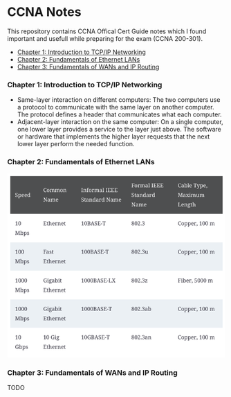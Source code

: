 # CCNA Notes

This repository contains CCNA Offical Cert Guide notes which I found important and usefull while preparing for the exam (CCNA 200-301).

- [Chapter 1: Introduction to TCP/IP Networking](#chapter-1-introduction-to-tcpip-networking)
- [Chapter 2: Fundamentals of Ethernet LANs](#chapter-2-fundamentals-of-ethernet-lans)
- [Chapter 3: Fundamentals of WANs and IP Routing](#chapter-3-fundamentals-of-wans-and-ip-routing)

### Chapter 1: Introduction to TCP/IP Networking

- Same-layer interaction on different computers: The two computers use a protocol to communicate with the same layer on another computer. The protocol defines a header that communicates what each computer.
- Adjacent-layer interaction on the same computer: On a single computer, one lower layer provides a service to the layer just above. The software or hardware that implements the higher layer requests that the next lower layer perform the needed function.

### Chapter 2: Fundamentals of Ethernet LANs

![Ethernet standards](images/chapter2_ethernet_standards.png)

### Chapter 3: Fundamentals of WANs and IP Routing
TODO
